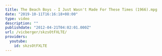 ```yaml
---
title: The Beach Boys - I Just Wasn't Made For These Times (1966).mpg
date: "2019-10-11T16:16:18+08:00"
type: video
description: ""
publishdate: "2012-04-21T04:02:01.000Z"
url: /vicberger/skzsOtFXLTE/
providers:
  youtube:
    id: skzsOtFXLTE
---
```

